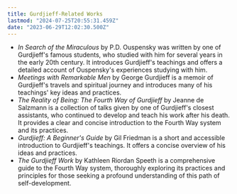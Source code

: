 ```yaml
---
title: Gurdjieff-Related Works
lastmod: "2024-07-25T20:55:31.459Z"
date: "2023-06-29T12:02:30.500Z"
---
```


- _In Search of the Miraculous_ by P.D. Ouspensky was written by one of Gurdjieff's famous students, who studied with him for several years in the early 20th century. It introduces Gurdjieff's teachings and offers a detailed account of Ouspensky's experiences studying with him.
- _Meetings with Remarkable Men_ by George Gurdjieff is a memoir of Gurdjieff's travels and spiritual journey and introduces many of his teachings' key ideas and practices.
- _The Reality of Being: The Fourth Way of Gurdjieff_ by Jeanne de Salzmann is a collection of talks given by one of Gurdjieff's closest assistants, who continued to develop and teach his work after his death. It provides a clear and concise introduction to the Fourth Way system and its practices.
- _Gurdjieff: A Beginner's Guide_ by Gil Friedman is a short and accessible introduction to Gurdjieff's teachings. It offers a concise overview of his ideas and practices.
- _The Gurdjieff Work_ by Kathleen Riordan Speeth is a comprehensive guide to the Fourth Way system, thoroughly exploring its practices and principles for those seeking a profound understanding of this path of self-development.

